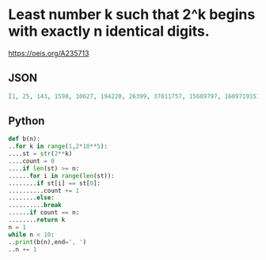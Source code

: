 # Least number k such that 2^k begins with exactly n identical digits\.
https://oeis.org/A235713
## JSON
```JSON
[1, 25, 143, 1598, 10627, 194220, 26399, 37811757, 15689797, 1609719151, 42001126081, 42116737194, 2277292670319, 8475536580225, 57483036385216, 1185808703658960, 2800250032195382, 203292337502775829, 294180235677139843, 28666496154250702728]
```
## Python
```Python
def b(n):
..for k in range(1,2*10**5):
....st = str(2**k)
....count = 0
....if len(st) >= n:
......for i in range(len(st)):
........if st[i] == st[0]:
..........count += 1
........else:
..........break
......if count == n:
........return k
n = 1
while n < 10:
..print(b(n),end=', ')
..n += 1
```
